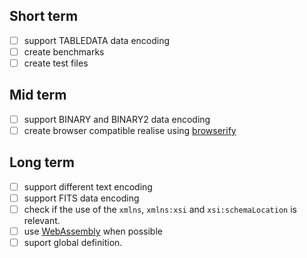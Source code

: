 ## Short term
- [ ] support TABLEDATA data encoding
- [ ] create benchmarks
- [ ] create test files

## Mid term
- [ ] support BINARY and BINARY2 data encoding
- [ ] create browser compatible realise using [browserify](https://browserify.org/)

## Long term
- [ ] support different text encoding
- [ ] support FITS data encoding
- [ ] check if the use of the `xmlns`, `xmlns:xsi` and `xsi:schemaLocation` is relevant.
- [ ] use [WebAssembly](https://webassembly.org/) when possible
- [ ] suport global definition.